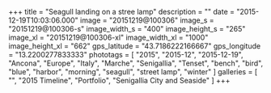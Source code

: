 +++
title = "Seagull landing on a stree lamp"
description = ""
date = "2015-12-19T10:03:06.000"
image = "20151219@100306"
image_s = "20151219@100306-s"
image_width_s = "400"
image_height_s = "265"
image_xl = "20151219@100306-xl"
image_width_xl = "1000"
image_height_xl = "662"
gps_latitude = "43.7186222166667"
gps_longitude = "13.2200277833333"
phototags = [ "2015", "2015-12", "2015-12-19", "Ancona", "Europe", "Italy", "Marche", "Senigallia", "Tenset", "bench", "bird", "blue", "harbor", "morning", "seagull", "street lamp", "winter" ]
galleries = [ "", "2015 Timeline", "Portfolio", "Senigallia City and Seaside" ]
+++
